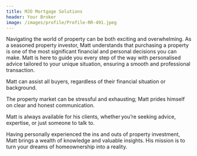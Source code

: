 ```yaml
---
title: MJO Mortgage Solutions
header: Your Broker
image: /images/profile/Profile-RR-491.jpeg
---
```


Navigating the world of property can be both exciting and overwhelming. As a seasoned property investor, Matt understands that purchasing a property is one of the most significant financial and personal decisions you can make. Matt is here to guide you every step of the way with personalised advice tailored to your unique situation, ensuring a smooth and professional transaction.

Matt can assist all buyers, regardless of their financial situation or background.

The property market can be stressful and exhausting; Matt prides himself on clear and honest communication.

Matt is always available for his clients, whether you’re seeking advice, expertise, or just someone to talk to.

Having personally experienced the ins and outs of property investment, Matt brings a wealth of knowledge and valuable insights. His mission is to turn your dreams of homeownership into a reality.
